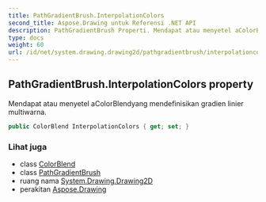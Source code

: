 ```yaml
---
title: PathGradientBrush.InterpolationColors
second_title: Aspose.Drawing untuk Referensi .NET API
description: PathGradientBrush Properti. Mendapat atau menyetel aColorBlendyang mendefinisikan gradien linier multiwarna.
type: docs
weight: 60
url: /id/net/system.drawing.drawing2d/pathgradientbrush/interpolationcolors/
---
```

## PathGradientBrush.InterpolationColors property

Mendapat atau menyetel aColorBlendyang mendefinisikan gradien linier multiwarna.

```csharp
public ColorBlend InterpolationColors { get; set; }
```

### Lihat juga

* class [ColorBlend](../../colorblend/)
* class [PathGradientBrush](../)
* ruang nama [System.Drawing.Drawing2D](../../pathgradientbrush/)
* perakitan [Aspose.Drawing](../../../)



